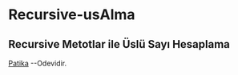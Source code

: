 # Recursive-usAlma
## Recursive Metotlar ile Üslü Sayı Hesaplama
[Patika](https://app.patika.dev) --Odevidir.
